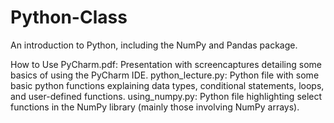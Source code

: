 # Python-Class
An introduction to Python, including the NumPy and Pandas package. 

How to Use PyCharm.pdf: Presentation with screencaptures detailing some basics of using the PyCharm IDE. 
python_lecture.py: Python file with some basic python functions explaining data types, conditional statements, loops, and user-defined functions. 
using_numpy.py: Python file highlighting select functions in the NumPy library (mainly those involving NumPy arrays).  
